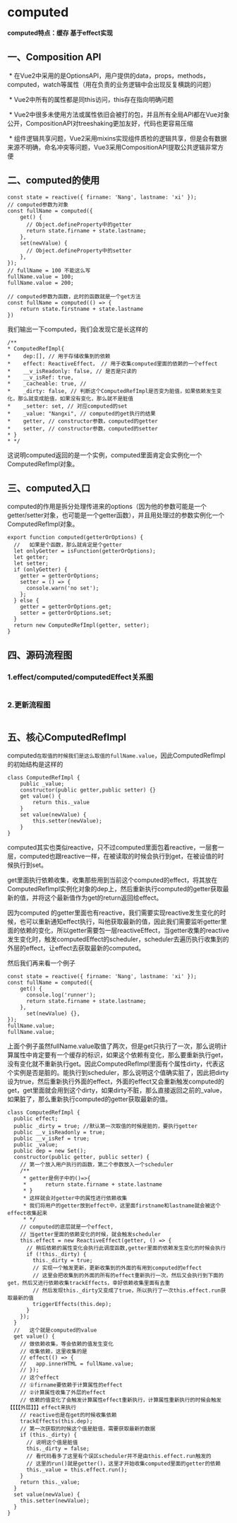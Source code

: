 # computed

**computed特点：缓存 基于effect实现**

## 一、Composition API

​    \* 在Vue2中采用的是OptionsAPI，用户提供的data，props，methods，computed，watch等属性（用在负责的业务逻辑中会出现反复横跳的问题）

​    \* Vue2中所有的属性都是同this访问，this存在指向明确问题

​    \* Vue2中很多未使用方法或属性依旧会被打的包，并且所有全局API都在Vue对象公开，CompositionAPI对treeshaking更加友好，代码也更容易压缩

​    \* 组件逻辑共享问题，Vue2采用mixins实现组件质检的逻辑共享，但是会有数据来源不明确，命名冲突等问题，Vue3采用CompositionAPI提取公共逻辑非常方便

## 二、computed的使用

```
const state = reactive({ firname: 'Nang', lastname: 'xi' });
// computed参数为对象
const fullName = computed({
    get() {
      // Object.defineProperty中的getter
      return state.firname + state.lastname;
    },
    set(newValue) {
      // Object.defineProperty中的setter
    },
});
// fullName = 100 不能这么写
fullName.value = 100;
fullName.value = 200;

// computed参数为函数，此时的函数就是一个get方法
const fullName = computed(() => {
	return state.firstname + state.lastname
})
```

我们输出一下computed，我们会发现它是长这样的

```
/**
* ComputedRefImpl{
*    dep:[], // 用于存储收集到的依赖
*    effect: ReactiveEffect， // 用于收集computed里面的依赖的一个effect 
*    __v_isReadonly: false, // 是否是只读的
*    __v_isRef: true,
*    _cacheable: true, // 
*    _dirty: false, // 判断这个ComputedRefImpl是否变为脏值，如果依赖发生变化，那么就变成脏值，如果没有变化，那么就不是脏值
*    _setter: set, // 对应computed的set
*    _value: "Nangxi", // computed的get执行的结果
*    getter, // constructor参数，computed的getter
*    setter, // constructor参数，computed的setter
* }
* */
```

这说明computed返回的是一个实例，computed里面肯定会实例化一个ComputedRefImpl对象。

## 三、computed入口

computed的作用是拆分处理传进来的options（因为他的参数可能是一个getter/setter对象，也可能是一个getter函数），并且用处理过的参数实例化一个ComputedRefImpl对象。

```
export function computed(getterOrOptions) {
  //   如果是个函数，那么就肯定是个getter
  let onlyGetter = isFunction(getterOrOptions);
  let getter;
  let setter;
  if (onlyGetter) {
    getter = getterOrOptions;
    setter = () => {
      console.warn('no set');
    };
  } else {
    getter = getterOrOptions.get;
    setter = getterOrOptions.set;
  }
  return new ComputedRefImpl(getter, setter);
}
```
## 四、源码流程图

### 1.effect/computed/computedEffect关系图

 <Image :src="'/front-frame/vue3/reactivity/computed/1.png'" />

### 2.更新流程图

 <Image :src="'/front-frame/vue3/reactivity/computed/2.png'" />

## 五、核心ComputedRefImpl

computed`在取值的时候我们是这么取值的fullName.value`，因此ComputedRefImpl的初始结构是这样的

```
class ComputedRefImpl {
	public _value;
	constructor(public getter,public setter) {}
	get value() {
		return this._value
	}
	set value(newValue) {
		this.setter(newValue);
	}
}
```

computed其实也类似reactive，只不过computed里面包着reactive，一层套一层，computed也跟reactive一样，在被读取的时候会执行到get，在被设值的时候执行到set。

get里面执行依赖收集，收集那些用到当前这个computed的effect，将其放在ComputedRefImpl实例化对象的dep上，然后重新执行computed的getter获取最新的值，并将这个最新值作为get的return返回给effect。

因为computed 的getter里面也有reactive，我们需要实现reactive发生变化的时候，也可以重新通知effect执行，叫他获取最新的值，因此我们需要监听getter里面的依赖的变化，所以getter需要包一层reactiveEffect，当getter收集的reactive发生变化时，触发computedEffect的scheduler，scheduler去遍历执行收集到的外层的effect，让effect去获取最新的computed。

然后我们再来看一个例子

```
const state = reactive({ firname: 'Nang', lastname: 'xi' });
const fullName = computed({
    get() {
      console.log('runner');
      return state.firname + state.lastname;
    },
	  set(newValue) {},
});
fullName.value;
fullName.value;
```

上面个例子虽然fullName.value取值了两次，但是get只执行了一次，那么说明计算属性中肯定要有一个缓存的标识，如果这个依赖有变化，那么要重新执行get，没有变化就不重新执行get。因此ComputedRefImpl里面有个属性dirty，代表这个实例是否是脏的。能执行到scheduler，那么说明这个值确实脏了，因此把dirty设为true，然后重新执行外面的effect，外面的effect又会重新触发computed的get，get里面就会用到这个dirty，如果dirty不脏，那么直接返回之前的_value，如果脏了，那么重新执行computed的getter获取最新的值。

```
class ComputedRefImpl {
  public effect;
  public _dirty = true; //默认第一次取值的时候是脏的，要执行getter
  public __v_isReadonly = true;
  public __v_isRef = true;
  public _value;
  public dep = new Set();
  constructor(public getter, public setter) {
    // 第一个放入用户执行的函数，第二个参数放入一个scheduler
    /**
     * getter是例子中的()=>{
     *      return state.firname + state.lastname
     * }
     * 这样就会对getter中的属性进行依赖收集
     * 我们将用户的getter放到effect中，这里面firstname和lastname就会被这个effect收集起来
     * */
    // computed的底层就是一个effect,
    // 当getter里面的依赖变化的时候，就会触发scheduler
    this.effect = new ReactiveEffect(getter, () => {
      // 稍后依赖的属性变化会执行此调度函数,getter里面的依赖发生变化的时候会执行
      if (!this._dirty) {
        this._dirty = true;
        // 实现一个触发更新，更新收集到的外面的有用到computed的effect
        // 这里会把收集到的外面的所有的effect重新执行一次，然后又会执行到下面的get，然后又进行依赖收集trackEffects，幸好依赖收集里面有去重
        // 然后发现this._dirty又变成了true，所以执行了一次this.effect.run获取最新的值
        triggerEffects(this.dep);
      }
    });
  }
  //   这个就是computed的value
  get value() {
    // 做依赖收集，等会依赖的值发生变化
    // 收集依赖，这里收集的是
    // effect(() => {
    //   app.innerHTML = fullName.value;
    // });
    // 这个effect
    // ①firname要依赖于计算属性的effect
    // ②计算属性收集了外层的effect
    // 依赖的值变化了会触发计算属性effect重新执行，计算属性重新执行的时候会触发【【【【外层】】】effect来执行
    // reactive也是在get的时候收集依赖
    trackEffects(this.dep);
    // 第一次获取的时候这个值是脏值，需要获取最新的数据
    if (this._dirty) {
      // 说明这个值是脏值
      this._dirty = false;
      // 看代码看多了这里有个误区scheduler并不是由this.effect.run触发的
      // 这里的run()就是getter()，这里才开始收集computed里面的getter的依赖
      this._value = this.effect.run();
    }
    return this._value;
  }
  set value(newValue) {
    this.setter(newValue);
  }
}
```

